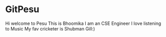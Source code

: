 # GitPesu
Hi welcome to Pesu
This is Bhoomika
I am an CSE Engineer
I love listening to Music
My fav cricketer is Shubman Gill:)


